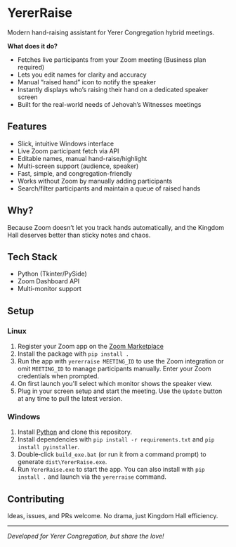 # YererRaise

Modern hand-raising assistant for Yerer Congregation hybrid meetings.

**What does it do?**
- Fetches live participants from your Zoom meeting (Business plan required)
- Lets you edit names for clarity and accuracy
- Manual “raised hand” icon to notify the speaker
- Instantly displays who’s raising their hand on a dedicated speaker screen
- Built for the real-world needs of Jehovah’s Witnesses meetings

## Features

- Slick, intuitive Windows interface
- Live Zoom participant fetch via API
- Editable names, manual hand-raise/highlight
- Multi-screen support (audience, speaker)
- Fast, simple, and congregation-friendly
- Works without Zoom by manually adding participants
- Search/filter participants and maintain a queue of raised hands

## Why?

Because Zoom doesn’t let you track hands automatically, and the Kingdom Hall deserves better than sticky notes and chaos.

## Tech Stack

- Python (Tkinter/PySide)
- Zoom Dashboard API
- Multi-monitor support

## Setup

### Linux
1. Register your Zoom app on the [Zoom Marketplace](https://marketplace.zoom.us/)
2. Install the package with `pip install .`
3. Run the app with `yererraise MEETING_ID` to use the Zoom integration or omit `MEETING_ID` to manage participants manually. Enter your Zoom credentials when prompted.
4. On first launch you'll select which monitor shows the speaker view.
5. Plug in your screen setup and start the meeting. Use the `Update` button at any time to pull the latest version.

### Windows
1. Install [Python](https://www.python.org/) and clone this repository.
2. Install dependencies with `pip install -r requirements.txt` and `pip install pyinstaller`.
3. Double‑click `build_exe.bat` (or run it from a command prompt) to generate `dist\YererRaise.exe`.
4. Run `YererRaise.exe` to start the app. You can also install with `pip install .` and launch via the `yererraise` command.

## Contributing

Ideas, issues, and PRs welcome. No drama, just Kingdom Hall efficiency.

---

*Developed for Yerer Congregation, but share the love!*

